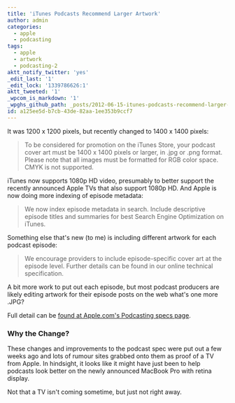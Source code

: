 ```yaml
---
title: 'iTunes Podcasts Recommend Larger Artwork'
author: admin
categories:
  - apple
  - podcasting
tags:
  - apple
  - artwork
  - podcasting-2
aktt_notify_twitter: 'yes'
_edit_last: '1'
_edit_lock: '1339786626:1'
aktt_tweeted: '1'
_wpcom_is_markdown: '1'
_wpghs_github_path: _posts/2012-06-15-itunes-podcasts-recommend-larger-artwork.md
id: a125ee5d-b7cb-43de-82aa-1ee353b9ccf7
---
```

<p>It was 1200 x 1200 pixels, but recently changed to 1400 x 1400 pixels:</p>
<blockquote><p>
  To be considered for promotion on the iTunes Store, your podcast cover art must be 1400 x 1400 pixels or larger, in .jpg or .png format. Please note that all images must be formatted for RGB color space. CMYK is not supported.
</p></blockquote>
<p>iTunes now supports 1080p HD video, presumably to better support the recently announced Apple TVs that also support 1080p HD. And Apple is now doing more indexing of episode metadata:</p>
<blockquote><p>
  We now index episode metadata in search. Include descriptive episode titles and summaries for best Search Engine Optimization on iTunes.
</p></blockquote>
<p>Something else that's new (to me) is including different artwork for each podcast episode:</p>
<blockquote><p>
  We encourage providers to include episode-specific cover art at the episode level. Further details can be found in our online technical specification.
</p></blockquote>
<p>A bit more work to put out each episode, but most podcast producers are likely editing artwork for their episode posts on the web what's one more .JPG?</p>
<p>Full detail can be <a href="http://www.apple.com/itunes/podcasts/specs.html">found at Apple.com's Podcasting specs page</a>.</p>
<h3>Why the Change?</h3>
<p>These changes and improvements to the podcast spec were put out a few weeks ago and lots of rumour sites grabbed onto them as proof of a TV from Apple. In hindsight, it looks like it might have just been to help podcasts look better on the newly announced MacBook Pro with retina display.</p>
<p>Not that a TV isn't coming sometime, but just not right away.</p>
